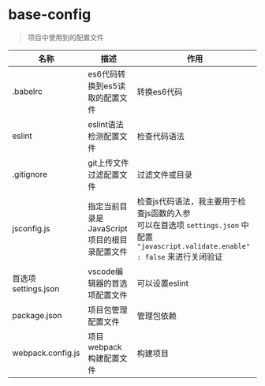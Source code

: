# base-config

> 项目中使用到的配置文件


名称 | 描述 | 作用
---|---|---
.babelrc | es6代码转换到es5读取的配置文件 | 转换es6代码
eslint | eslint语法检测配置文件 | 检查代码语法
.gitignore | git上传文件过滤配置文件 | 过滤文件或目录
jsconfig.js | 指定当前目录是JavaScript项目的根目录配置文件 | 检查js代码语法，我主要用于检查js函数的入参<br/>可以在首选项 `settings.json` 中配置 `"javascript.validate.enable" : false` 来进行关闭验证
首选项settings.json | vscode编辑器的首选项配置文件 | 可以设置eslint
package.json | 项目包管理配置文件 | 管理包依赖
webpack.config.js | 项目webpack构建配置文件 | 构建项目